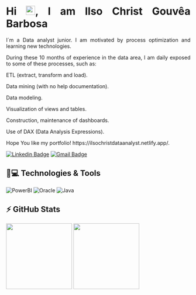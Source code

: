 
<h1 align = "justify"> Hi <img src="https://media.giphy.com/media/hvRJCLFzcasrR4ia7z/giphy.gif" width="25px">, I am Ilso Christ Gouvêa Barbosa</h1>
<p align = "justify"> I´m a Data analyst junior. I am motivated by process optimization and learning new technologies.</p> 

<p align = "justify">During these 10 months of experience in the data area, I am daily exposed to some of these processes, such as:</p> 

<p align = "justify">ETL (extract, transform and load).</p> 
<p align = "justify">Data mining (with no help documentation).</p> 
<p align = "justify">Data modeling.</p> 
<p align = "justify">Visualization of views and tables.</p>
<p align = "justify">Construction, maintenance of dashboards.</p> 
<p align = "justify">Use of DAX (Data Analysis Expressions).</p> 

<p align = "justify"> Hope You like my portfolio! https://ilsochristdataanalyst.netlify.app/.</p>


[![Linkedin Badge](https://img.shields.io/badge/-ilsochristgouvêabarbosa-blue?style=flat-square&logo=Linkedin&logoColor=white&link=https://www.linkedin.com/in/ilsochristgouvêabarbosa/)](https://www.linkedin.com/in/ilsochristgouvêabarbosa/)
[![Gmail Badge](https://img.shields.io/badge/-ilsocgb@gmail.com-c14438?style=flat-square&logo=Gmail&logoColor=white&link=mailto:ilsocgb@gmail.com)](mailto:ilsocgb@gmail.com)

## 🚀💻 Technologies & Tools


![PowerBI](https://img.shields.io/badge/-Power%20BI-F2C811?style=flat&logo=Power-BI&logoColor=black)
![Oracle](https://img.shields.io/badge/Oracle-F80000?style=flat&logo=oracle&logoColor=white)
![Java](https://img.shields.io/badge/java-%23ED8B00.svg?style=flat-square&logo=java&logoColor=white)


## ⚡ GitHub Stats

<img height="180em" src="https://github-readme-stats.vercel.app/api?username=ilsochrist&show_icons=true&theme=dracula&include_all_commits=true&count_private=true"/>
<img height="180em" src="https://github-readme-stats.vercel.app/api/top-langs/?username=ilsochrist&layout=compact&langs_count=7&theme=dracula"/>

